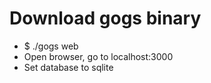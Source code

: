 Download gogs binary
=====
* $ ./gogs web
* Open browser, go to localhost:3000
* Set database to sqlite

